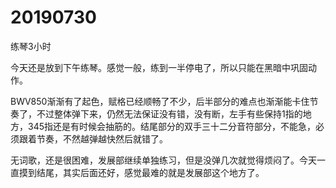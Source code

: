 # 20190730

练琴3小时

今天还是放到下午练琴。感觉一般，练到一半停电了，所以只能在黑暗中巩固动作。

BWV850渐渐有了起色，赋格已经顺畅了不少，后半部分的难点也渐渐能卡住节奏了，不过整体弹下来，仍然无法保证没有错，没有断，左手有些保持1指的地方，345指还是有时候会抽筋的。结尾部分的双手三十二分音符部分，不能急，必须跟着节奏，不然越弹越快然后就错了。

无词歌，还是很困难，发展部继续单独练习，但是没弹几次就觉得烦闷了。今天一直摸到结尾，其实后面还好，感觉最难的就是发展部这个地方了。
